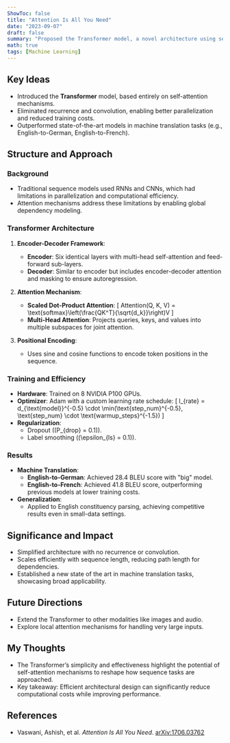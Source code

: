 ```yaml
---
ShowToc: false
title: "Attention Is All You Need"
date: "2023-09-07"
draft: false
summary: "Proposed the Transformer model, a novel architecture using self-attention to improve sequence transduction tasks."
math: true
tags: [Machine Learning]
---
```


## Key Ideas
- Introduced the **Transformer** model, based entirely on self-attention mechanisms.
- Eliminated recurrence and convolution, enabling better parallelization and reduced training costs.
- Outperformed state-of-the-art models in machine translation tasks (e.g., English-to-German, English-to-French).

## Structure and Approach
### Background
- Traditional sequence models used RNNs and CNNs, which had limitations in parallelization and computational efficiency.
- Attention mechanisms address these limitations by enabling global dependency modeling.

### Transformer Architecture
1. **Encoder-Decoder Framework**:
   - **Encoder**: Six identical layers with multi-head self-attention and feed-forward sub-layers.
   - **Decoder**: Similar to encoder but includes encoder-decoder attention and masking to ensure autoregression.

2. **Attention Mechanism**:
   - **Scaled Dot-Product Attention**:
     \[
     Attention(Q, K, V) = \text{softmax}\left(\frac{QK^T}{\sqrt{d_k}}\right)V
     \]
   - **Multi-Head Attention**:
     Projects queries, keys, and values into multiple subspaces for joint attention.

3. **Positional Encoding**:
   - Uses sine and cosine functions to encode token positions in the sequence.

### Training and Efficiency
- **Hardware**: Trained on 8 NVIDIA P100 GPUs.
- **Optimizer**: Adam with a custom learning rate schedule:
  \[
  l_{rate} = d_{\text{model}}^{-0.5} \cdot \min(\text{step\_num}^{-0.5}, \text{step\_num} \cdot \text{warmup\_steps}^{-1.5})
  \]
- **Regularization**:
  - Dropout (\(P_{drop} = 0.1\)).
  - Label smoothing (\(\epsilon_{ls} = 0.1\)).

### Results
- **Machine Translation**:
  - **English-to-German**: Achieved 28.4 BLEU score with "big" model.
  - **English-to-French**: Achieved 41.8 BLEU score, outperforming previous models at lower training costs.
- **Generalization**:
  - Applied to English constituency parsing, achieving competitive results even in small-data settings.

## Significance and Impact
- Simplified architecture with no recurrence or convolution.
- Scales efficiently with sequence length, reducing path length for dependencies.
- Established a new state of the art in machine translation tasks, showcasing broad applicability.

## Future Directions
- Extend the Transformer to other modalities like images and audio.
- Explore local attention mechanisms for handling very large inputs.

## My Thoughts
- The Transformer’s simplicity and effectiveness highlight the potential of self-attention mechanisms to reshape how sequence tasks are approached.
- Key takeaway: Efficient architectural design can significantly reduce computational costs while improving performance.

## References
- Vaswani, Ashish, et al. *Attention Is All You Need*. [arXiv:1706.03762](https://arxiv.org/abs/1706.03762)
